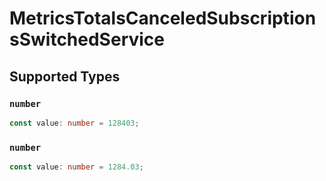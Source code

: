 # MetricsTotalsCanceledSubscriptionsSwitchedService


## Supported Types

### `number`

```typescript
const value: number = 128403;
```

### `number`

```typescript
const value: number = 1284.03;
```

